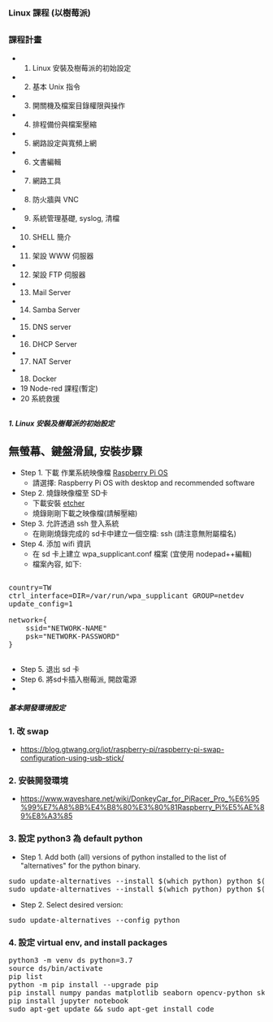 ### Linux 課程 (以樹莓派)
##
### 課程計畫
* 1. Linux 安裝及樹莓派的初始設定
* 2. 基本 Unix 指令
* 3. 開關機及檔案目錄權限與操作
* 4. 排程備份與檔案壓縮
* 5. 網路設定與寬頻上網
* 6. 文書編輯
* 7.  網路工具
* 8. 防火牆與 VNC
* 9. 系統管理基礎, syslog, 清檔
* 10. SHELL 簡介
* 11. 架設 WWW 伺服器
* 12. 架設 FTP 伺服器
* 13. Mail Server
* 14. Samba Server
* 15. DNS server
* 16. DHCP Server
* 17. NAT Server
* 18. Docker
* 19 Node-red 課程(暫定)
* 20 系統救援
##
##### 1. Linux 安裝及樹莓派的初始設定
## 無螢幕、鍵盤滑鼠, 安裝步驟
* Step 1. 下載 作業系統映像檔 [Raspberry Pi OS](https://www.raspberrypi.org/software/operating-systems/)
    * 請選擇: Raspberry Pi OS with desktop and recommended software
* Step 2. 燒錄映像檔至 SD卡
    * 下載安裝 [etcher]( https://www.balena.io/etcher/)
    * 燒錄剛剛下載之映像檔(請解壓縮)
* Step 3. 允許透過 ssh 登入系統
    * 在剛剛燒錄完成的 sd卡中建立一個空檔: ssh (請注意無附屬檔名)
* Step 4. 添加 wifi 資訊
    * 在 sd 卡上建立 wpa_supplicant.conf 檔案 (宜使用 nodepad++編輯)
    * 檔案內容, 如下:
##
<pre>
country=TW
ctrl_interface=DIR=/var/run/wpa_supplicant GROUP=netdev
update_config=1

network={
    ssid="NETWORK-NAME"
    psk="NETWORK-PASSWORD"
}
</pre>
##
* Step 5. 退出 sd 卡
* Step 6. 將sd卡插入樹莓派, 開啟電源
* 
##### 基本開發環境設定
### 1. 改 swap
* https://blog.gtwang.org/iot/raspberry-pi/raspberry-pi-swap-configuration-using-usb-stick/
### 2. 安裝開發環境
* https://www.waveshare.net/wiki/DonkeyCar_for_PiRacer_Pro_%E6%95%99%E7%A8%8B%E4%B8%80%E3%80%81Raspberry_Pi%E5%AE%89%E8%A3%85
### 3. 設定 python3 為 default python
* Step 1. Add both (all) versions of python installed to the list of "alternatives" for the python binary.
<pre>
sudo update-alternatives --install $(which python) python $(readlink $(which python2)) 1
sudo update-alternatives --install $(which python) python $(readlink $(which python3)) 2
</pre>
* Step 2. Select desired version:
<pre>
sudo update-alternatives --config python
</pre>
### 4. 設定 virtual env, and install packages
<pre>
python3 -m venv ds python=3.7
source ds/bin/activate
pip list
python -m pip install --upgrade pip
pip install numpy pandas matplotlib seaborn opencv-python sklearn imageio 
pip install jupyter notebook
sudo apt-get update && sudo apt-get install code
</pre>
